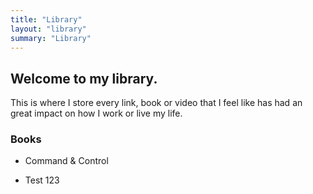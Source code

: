 ```yaml
---
title: "Library"
layout: "library"
summary: "Library"
---
```

## Welcome to my library. 

This is where I store every link, book or video that I feel like has had an great impact on how I work or live my life.

### Books

- Command & Control

- Test 123